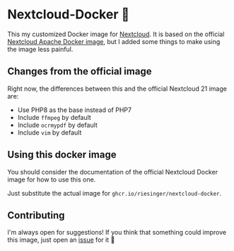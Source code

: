# Nextcloud-Docker 🐳

This my customized Docker image for [Nextcloud](https://github.com/nextcloud). It is based on the
official [Nextcloud Apache Docker image](https://github.com/nextcloud/docker), but I added some
things to make using the image less painful.

## Changes from the official image

Right now, the differences between this and the official Nextcloud 21 image are:

* Use PHP8 as the base instead of PHP7
* Include `ffmpeg` by default
* Include `ocrmypdf` by default
* Include `vim` by default

## Using this docker image

You should consider the documentation of the official Nextcloud Docker image for how to use this
one.

Just substitute the actual image for `ghcr.io/riesinger/nextcloud-docker`.

## Contributing

I'm always open for suggestions! If you think that something could improve this image, just open an
[issue](https://github.com/riesinger/nextcloud-docker/issues) for it 🚀


